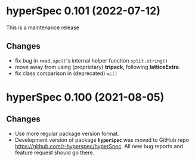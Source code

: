 # hyperSpec 0.101 (2022-07-12)

This is a maintenance release

## Changes

* fix bug in `read.spc()`'s internal helper function `split.string()`
* move away from using (proprietary) **tripack**, following **latticeExtra**.
* fix class comparison in (deprecated) `wc()`

# hyperSpec 0.100 (2021-08-05)

## Changes

* Use more regular package version format.
* Development version of package **`hyperSpec`** was moved to GitHub repo https://github.com/r-hyperspec/hyperSpec. All new bug reports and feature request should go there.
